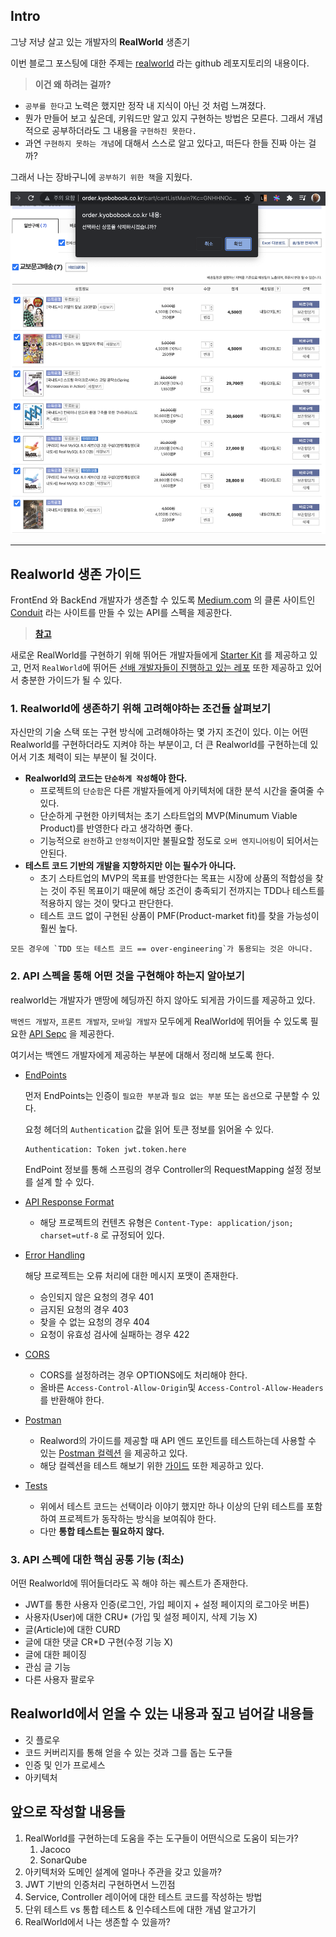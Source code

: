 ## Intro

그냥 저냥 살고 있는 개발자의 **RealWorld** 생존기

이번 블로그 포스팅에 대한 주제는 [realworld](https://github.com/gothinkster/realworld) 라는 github 레포지토리의 내용이다.

> **이건 왜 하려는 걸까?**

- `공부를 한다`고 노력은 했지만 정작 내 지식이 아닌 것 처럼 느껴졌다.
- 뭔가 만들어 보고 싶은데, 키워드만 알고 있지 구현하는 방법은 모른다. 그래서 개념적으로 공부하더라도 그 내용을 `구현하진 못한다.`
- 과연 `구현하지 못하는 개념`에 대해서 스스로 알고 있다고, 떠든다 한들 진짜 아는 걸까?

그래서 나는 장바구니에 `공부하기 위한 책`을 지웠다.

![장바구니 삭제](https://github.com/SeokRae/TIL/blob/master/realworld/images/delete_item.png)

---

## Realworld 생존 가이드

FrontEnd 와 BackEnd 개발자가 생존할 수 있도록 [Medium.com](http://Medium.com) 의 클론 사이트인 [Conduit](https://demo.realworld.io/#/) 라는
사이트를 만들 수 있는 API를 스펙을 제공한다.

> [**참고**](https://gothinkster.github.io/realworld/docs/intro)

새로운 RealWorld를 구현하기 위해 뛰어든 개발자들에게 [Starter Kit](https://github.com/gothinkster/realworld-starter-kit) 를 제공하고 있고,
먼저  `RealWorld`에 뛰어든 [선배 개발자들이 진행하고 있는 레포](https://codebase.show/projects/realworld) 또한 제공하고 있어서 충분한 가이드가 될 수 있다.

### 1. Realworld에 생존하기 위해 고려해야하는 조건들 살펴보기

자신만의 기술 스택 또는 구현 방식에 고려해야하는 몇 가지 조건이 있다. 이는 어떤 Realworld를 구현하더라도 지켜야 하는 부분이고, 더 큰 Realworld를 구현하는데 있어서 기초 체력이 되는 부분이 될
것이다.

- **Realworld의 코드는 `단순하게 작성`해야 한다.**
    - 프로젝트의 `단순함`은 다른 개발자들에게 아키텍처에 대한 분석 시간을 줄여줄 수 있다.
    - 단순하게 구현한 아키텍처는 초기 스타트업의 MVP(Minumum Viable Product)를 반영한다 라고 생각하면 좋다.
    - 기능적으로 `완전`하고 `안정적`이지만 불필요할 정도로 `오버 엔지니어링`이 되어서는 안된다.
- **테스트 코드 기반의 개발을 지향하지만 이는 필수가 아니다.**
    - 초기 스타트업의 MVP의 목표를 반영한다는 목표는 시장에 상품의 적합성을 찾는 것이 주된 목표이기 때문에 해당 조건이 충족되기 전까지는 TDD나 테스트를 적용하지 않는 것이 맞다고 판단한다.
    - 테스트 코드 없이 구현된 상품이 PMF(Product-market fit)를 찾을 가능성이 훨씬 높다.

```text
모든 경우에 `TDD 또는 테스트 코드 == over-engineering`가 통용되는 것은 아니다.
```

### 2. API 스펙을 통해 어떤 것을 구현해야 하는지 알아보기

realworld는 개발자가 맨땅에 헤딩까진 하지 않아도 되게끔 가이드를 제공하고 있다.

`백엔드 개발자`, `프론트 개발자`, `모바일 개발자` 모두에게 RealWorld에 뛰어들 수 있도록
필요한 [API Sepc](https://gothinkster.github.io/realworld/docs/specs/backend-specs/introduction/) 을 제공한다.

여기서는 백엔드 개발자에게 제공하는 부분에 대해서 정리해 보도록 한다.

- [EndPoints](https://gothinkster.github.io/realworld/docs/specs/backend-specs/endpoints)

  먼저 EndPoints는 인증이 `필요한 부분`과 `필요 없는 부분` 또는 `옵션`으로 구분할 수 있다.

  요청 헤더의 `Authentication` 값을 읽어 토큰 정보를 읽어올 수 있다.

    ```text
    Authentication: Token jwt.token.here
    ```

  EndPoint 정보를 통해 스프링의 경우 Controller의 RequestMapping 설정 정보를 설계 할 수 있다.

- [API Response Format](https://gothinkster.github.io/realworld/docs/specs/backend-specs/api-response-format)

    - 해당 프로젝트의 컨텐츠 유형은 `Content-Type: application/json; charset=utf-8` 로 규정되어 있다.

- [Error Handling](https://gothinkster.github.io/realworld/docs/specs/backend-specs/error-handling)

  해당 프로젝트는 오류 처리에 대한 메시지 포맷이 존재한다.

    - 승인되지 않은 요청의 경우 401
    - 금지된 요청의 경우 403
    - 찾을 수 없는 요청의 경우 404
    - 요청이 유효성 검사에 실패하는 경우 422

- [CORS](https://gothinkster.github.io/realworld/docs/specs/backend-specs/cors)

    - CORS를 설정하려는 경우 OPTIONS에도 처리해야 한다.
    - 올바른 `Access-Control-Allow-Origin`및 `Access-Control-Allow-Headers` 를 반환해야 한다.

- [Postman](https://gothinkster.github.io/realworld/docs/specs/backend-specs/postman)

    - Realword의 가이드를 제공할 때 API 엔드 포인트를 테스트하는데 사용할 수
      있는 [Postman 컬렉션](https://github.com/gothinkster/realworld/blob/main/api/Conduit.postman_collection.json) 을 제공하고 있다.
    - 해당 컬렉션을 테스트 해보기 위한 [가이드](https://github.com/gothinkster/realworld/tree/main/api) 또한 제공하고 있다.

- [Tests](https://gothinkster.github.io/realworld/docs/specs/backend-specs/tests)

    - 위에서 테스트 코드는 선택이라 이야기 했지만 하나 이상의 단위 테스트를 포함하여 프로젝트가 동작하는 방식을 보여줘야 한다.
    - 다만 **통합 테스트는 필요하지 않다.**

### 3. API 스펙에 대한 핵심 공통 기능 (최소)

어떤 Realworld에 뛰어들더라도 꼭 해야 하는 퀘스트가 존재한다.

- JWT를 통한 사용자 인증(로그인, 가입 페이지 + 설정 페이지의 로그아웃 버튼)
- 사용자(User)에 대한 CRU* (가입 및 설정 페이지, 삭제 기능 X)
- 글(Article)에 대한 CURD
- 글에 대한 댓글 CR*D 구현(수정 기능 X)
- 글에 대한 페이징
- 관심 글 기능
- 다른 사용자 팔로우

## Realworld에서 얻을 수 있는 내용과 짚고 넘어갈 내용들

- 깃 플로우
- 코드 커버리지를 통해 얻을 수 있는 것과 그를 돕는 도구들
- 인증 및 인가 프로세스
- 아키텍처

## 앞으로 작성할 내용들

1. RealWorld를 구현하는데 도움을 주는 도구들이 어떤식으로 도움이 되는가?
    1. Jacoco
    2. SonarQube
2. 아키텍처와 도메인 설계에 얼마나 주관을 갖고 있을까?
3. JWT 기반의 인증처리 구현하면서 느낀점
4. Service, Controller 레이어에 대한 테스트 코드를 작성하는 방법
5. 단위 테스트 vs 통합 테스트 & 인수테스트에 대한 개념 알고가기
6. RealWorld에서 나는 생존할 수 있을까?